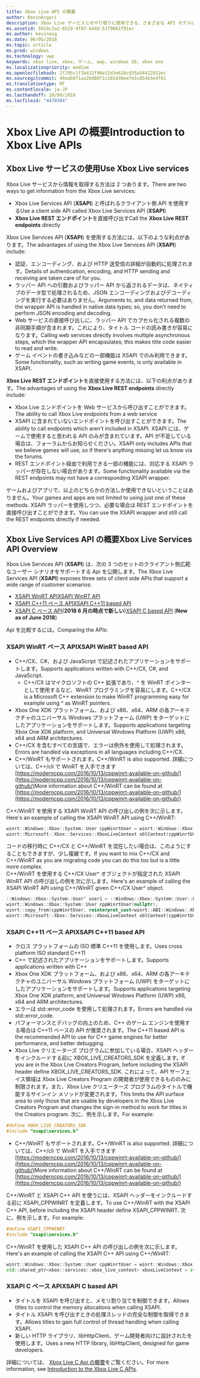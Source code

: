 ```yaml
---
title: Xbox Live API の概要
author: KevinAsgari
description: Xbox Live サービスとのやり取りに使用できる、さまざまな API モデルについて説明します。
ms.assetid: 5918c3a2-6529-4f07-b44d-51f9861f91ec
ms.author: kevinasg
ms.date: 06/05/2018
ms.topic: article
ms.prod: windows
ms.technology: uwp
keywords: xbox live, xbox, ゲーム, uwp, windows 10, xbox one
ms.localizationpriority: medium
ms.openlocfilehash: 1f295c1f1b432f90e12d3e628cd35a54412812ec
ms.sourcegitcommit: 49aab071aa2bd88f1c165438ee7e5c854b3e4f61
ms.translationtype: MT
ms.contentlocale: ja-JP
ms.lasthandoff: 10/09/2018
ms.locfileid: "4470304"
---
```

# <a name="introduction-to-xbox-live-apis"></a><span data-ttu-id="6cf6d-104">Xbox Live API の概要</span><span class="sxs-lookup"><span data-stu-id="6cf6d-104">Introduction to Xbox Live APIs</span></span>

## <a name="use-xbox-live-services"></a><span data-ttu-id="6cf6d-105">Xbox Live サービスの使用</span><span class="sxs-lookup"><span data-stu-id="6cf6d-105">Use Xbox Live services</span></span>

<span data-ttu-id="6cf6d-106">Xbox Live サービスから情報を取得する方法は 2 つあります。</span><span class="sxs-lookup"><span data-stu-id="6cf6d-106">There are two ways to get information from the Xbox Live services:</span></span>

- <span data-ttu-id="6cf6d-107">Xbox Live Services API (**XSAPI**) と呼ばれるクライアント側 API を使用する</span><span class="sxs-lookup"><span data-stu-id="6cf6d-107">Use a client side API called Xbox Live Services API (**XSAPI**)</span></span>
- <span data-ttu-id="6cf6d-108">**Xbox Live REST エンドポイント**を直接呼び出す</span><span class="sxs-lookup"><span data-stu-id="6cf6d-108">Call the **Xbox Live REST endpoints** directly</span></span>

<span data-ttu-id="6cf6d-109">Xbox Live Services API (**XSAPI**) を使用する方法には、以下のような利点があります。</span><span class="sxs-lookup"><span data-stu-id="6cf6d-109">The advantages of using the Xbox Live Services API (**XSAPI**) include:</span></span>

- <span data-ttu-id="6cf6d-110">認証、エンコーディング、および HTTP 送受信の詳細が自動的に処理されます。</span><span class="sxs-lookup"><span data-stu-id="6cf6d-110">Details of authentication, encoding, and HTTP sending and receiving are taken care of for you.</span></span>
- <span data-ttu-id="6cf6d-111">ラッパー API への引数およびラッパー API から返されるデータは、ネイティブのデータ型で処理されるため、JSON エンコーディングおよびデコーディングを実行する必要はありません。</span><span class="sxs-lookup"><span data-stu-id="6cf6d-111">Arguments to, and data returned from, the wrapper API is handled in native data types; so, you don't need to perform JSON encoding and decoding.</span></span>
- <span data-ttu-id="6cf6d-112">Web サービスの直接呼び出しに、ラッパー API でカプセル化される複数の非同期手順が含まれます。これにより、タイトル コードの読み書きが容易になります。</span><span class="sxs-lookup"><span data-stu-id="6cf6d-112">Calling web services directly involves multiple asynchronous steps, which the wrapper API encapsulates; this makes title code easier to read and write.</span></span>
- <span data-ttu-id="6cf6d-113">ゲーム イベントの書き込みなどの一部機能は XSAPI でのみ利用できます。</span><span class="sxs-lookup"><span data-stu-id="6cf6d-113">Some functionality, such as writing game events, is only available in XSAPI.</span></span>

<span data-ttu-id="6cf6d-114">**Xbox Live REST エンドポイント**を直接使用する方法には、以下の利点があります。</span><span class="sxs-lookup"><span data-stu-id="6cf6d-114">The advantages of using the **Xbox Live REST endpoints** directly include:</span></span>

- <span data-ttu-id="6cf6d-115">Xbox Live エンドポイントを Web サービスから呼び出すことができます。</span><span class="sxs-lookup"><span data-stu-id="6cf6d-115">The ability to call Xbox Live endpoints from a web service</span></span>
- <span data-ttu-id="6cf6d-116">XSAPI に含まれていないエンドポイントを呼び出すことができます。</span><span class="sxs-lookup"><span data-stu-id="6cf6d-116">The ability to call endpoints which aren't included in XSAPI.</span></span>  <span data-ttu-id="6cf6d-117">XSAPI には、ゲームで使用すると思われる API のみが含まれています。API が不足している場合は、フォーラムからお知らせください。</span><span class="sxs-lookup"><span data-stu-id="6cf6d-117">XSAPI only includes APIs that we believe games will use, so if there's anything missing let us know via the forums.</span></span>
- <span data-ttu-id="6cf6d-118">REST エンドポイント経由で利用できる一部の機能には、対応する XSAPI ラッパーが存在しない場合があります。</span><span class="sxs-lookup"><span data-stu-id="6cf6d-118">Some functionality available via the REST endpoints may not have a corresponding XSAPI wrapper.</span></span>

<span data-ttu-id="6cf6d-119">ゲームおよびアプリで、以上のどちらかの方法しか使用できないということはありません。</span><span class="sxs-lookup"><span data-stu-id="6cf6d-119">Your games and apps are not limited to using just one of these methods.</span></span> <span data-ttu-id="6cf6d-120">XSAPI ラッパーを使用しつつ、必要な場合は REST エンドポイントを直接呼び出すことができます。</span><span class="sxs-lookup"><span data-stu-id="6cf6d-120">You can use the XSAPI wrapper and still call the REST endpoints directly if needed.</span></span>

## <a name="xbox-live-services-api-overview"></a><span data-ttu-id="6cf6d-121">Xbox Live Services API の概要</span><span class="sxs-lookup"><span data-stu-id="6cf6d-121">Xbox Live Services API Overview</span></span> ##

<span data-ttu-id="6cf6d-122">Xbox Live Services API (**XSAPI**) は、次の 3 つのセットのクライアント側広範なユーザー シナリオをサポートする Api を公開します。</span><span class="sxs-lookup"><span data-stu-id="6cf6d-122">The Xbox Live Services API (**XSAPI**) exposes three sets of client side APIs that support a wide range of customer scenarios:</span></span>

- [<span data-ttu-id="6cf6d-123">XSAPI WinRT API</span><span class="sxs-lookup"><span data-stu-id="6cf6d-123">XSAPI WinRT API</span></span>](#xsapi-winrt-based-api)
- [<span data-ttu-id="6cf6d-124">XSAPI C++11 ベース API</span><span class="sxs-lookup"><span data-stu-id="6cf6d-124">XSAPI C++11 based API</span></span>](#xsapi-c++11-based-api)
- <span data-ttu-id="6cf6d-125">[XSAPI C ベース API](#xsapi-c-based-api)(**2018 6 月の時点で新しい**)</span><span class="sxs-lookup"><span data-stu-id="6cf6d-125">[XSAPI C based API](#xsapi-c-based-api) (**New as of June 2018**)</span></span>

<span data-ttu-id="6cf6d-126">Api を比較するには。</span><span class="sxs-lookup"><span data-stu-id="6cf6d-126">Comparing the APIs:</span></span>

### <a name="xsapi-winrt-based-api"></a><span data-ttu-id="6cf6d-127">XSAPI WinRT ベース API</span><span class="sxs-lookup"><span data-stu-id="6cf6d-127">XSAPI WinRT based API</span></span>

- <span data-ttu-id="6cf6d-128">C++/CX、C#、および JavaScript で記述されたアプリケーションをサポートします。</span><span class="sxs-lookup"><span data-stu-id="6cf6d-128">Supports applications written with C++/CX, C#, and JavaScript.</span></span>
    - <span data-ttu-id="6cf6d-129">C++/CX はマイクロソフトの C++ 拡張であり、^ を WinRT ポインターとして使用するなど、WinRT プログラミングを容易にします。</span><span class="sxs-lookup"><span data-stu-id="6cf6d-129">C++/CX is a Microsoft C++ extension to make WinRT programming easy for example using ^ as WinRT pointers.</span></span>
- <span data-ttu-id="6cf6d-130">Xbox One XDK プラットフォーム、および x86、x64、ARM の各アーキテクチャのユニバーサル Windows プラットフォーム (UWP) をターゲットにしたアプリケーションをサポートします。</span><span class="sxs-lookup"><span data-stu-id="6cf6d-130">Supports applications targeting Xbox One XDK platform, and Universal Windows Platform (UWP) x86, x64 and ARM architectures.</span></span>
- <span data-ttu-id="6cf6d-131">C++/CX を含むすべての言語で、エラーは例外を使用して処理されます。</span><span class="sxs-lookup"><span data-stu-id="6cf6d-131">Errors are handled via exceptions in all languages including C++/CX.</span></span>
- <span data-ttu-id="6cf6d-132">C++/WinRT もサポートされます。</span><span class="sxs-lookup"><span data-stu-id="6cf6d-132">C++/WinRT is also supported.</span></span>  <span data-ttu-id="6cf6d-133">詳細については、C++/cli で WinRT を入手できます[https://moderncpp.com/2016/10/13/cppwinrt-available-on-github/](https://moderncpp.com/2016/10/13/cppwinrt-available-on-github/)</span><span class="sxs-lookup"><span data-stu-id="6cf6d-133">More information about C++/WinRT can be found at [https://moderncpp.com/2016/10/13/cppwinrt-available-on-github/](https://moderncpp.com/2016/10/13/cppwinrt-available-on-github/)</span></span>

<span data-ttu-id="6cf6d-134">C++/WinRT を使用する XSAPI WinRT API の呼び出しの例を次に示します。</span><span class="sxs-lookup"><span data-stu-id="6cf6d-134">Here's an example of calling the XSAPI WinRT API using C++/WinRT:</span></span>

```c++
winrt::Windows::Xbox::System::User cppWinrtUser = winrt::Windows::Xbox::System::User::Users().GetAt(0);
winrt::Microsoft::Xbox::Services::XboxLiveContext xblContext(cppWinrtUser);
```

<span data-ttu-id="6cf6d-135">コードの移行時に C++/CX と C++/WinRT を混在したい場合は、このようにすることもできますが、少し複雑です。</span><span class="sxs-lookup"><span data-stu-id="6cf6d-135">If you want to mix C++/CX and C++/WinRT as you are migrating code you can do this too but is a little more complex.</span></span>  
<span data-ttu-id="6cf6d-136">C++/WinRT を使用する C++/CX User^ オブジェクトが指定された XSAPI WinRT API の呼び出しの例を次に示します。</span><span class="sxs-lookup"><span data-stu-id="6cf6d-136">Here's an example of calling the XSAPI WinRT API using C++/WinRT given C++/CX User^ object.</span></span>

```c++
::Windows::Xbox::System::User^ user1 = ::Windows::Xbox::System::User::Users->GetAt(0);
winrt::Windows::Xbox::System::User cppWinrtUser(nullptr);
winrt::copy_from(cppWinrtUser, reinterpret_cast<winrt::ABI::Windows::Xbox::System::IUser*>(user1));
winrt::Microsoft::Xbox::Services::XboxLiveContext xblContext(cppWinrtUser);
```


### <a name="xsapi-c11-based-api"></a><span data-ttu-id="6cf6d-137">XSAPI C++11 ベース API</span><span class="sxs-lookup"><span data-stu-id="6cf6d-137">XSAPI C++11 based API</span></span>

- <span data-ttu-id="6cf6d-138">クロス プラットフォームの ISO 標準 C++11 を使用します。</span><span class="sxs-lookup"><span data-stu-id="6cf6d-138">Uses cross platform ISO standard C++11</span></span>
- <span data-ttu-id="6cf6d-139">C++ で記述されたアプリケーションをサポートします。</span><span class="sxs-lookup"><span data-stu-id="6cf6d-139">Supports applications written with C++</span></span>
- <span data-ttu-id="6cf6d-140">Xbox One XDK プラットフォーム、および x86、x64、ARM の各アーキテクチャのユニバーサル Windows プラットフォーム (UWP) をターゲットにしたアプリケーションをサポートします。</span><span class="sxs-lookup"><span data-stu-id="6cf6d-140">Supports applications targeting Xbox One XDK platform, and Universal Windows Platform (UWP) x86, x64 and ARM architectures.</span></span>
- <span data-ttu-id="6cf6d-141">エラーは std::error_code を使用して処理されます。</span><span class="sxs-lookup"><span data-stu-id="6cf6d-141">Errors are handled via std::error_code.</span></span>
- <span data-ttu-id="6cf6d-142">パフォーマンスとデバッグの向上のため、C++ のゲーム エンジンを使用する場合は C++11 ベースの API が推奨されます。</span><span class="sxs-lookup"><span data-stu-id="6cf6d-142">The C++11 based API is the recommended API to use for C++ game engines for better performance, and better debugging.</span></span>
- <span data-ttu-id="6cf6d-143">Xbox Live クリエーターズ プログラムに参加している場合、XSAPI ヘッダーをインクルードする前に XBOX_LIVE_CREATORS_SDK を定義します。</span><span class="sxs-lookup"><span data-stu-id="6cf6d-143">If you are in the Xbox Live Creators Program, before including the XSAPI header define XBOX_LIVE_CREATORS_SDK.</span></span> <span data-ttu-id="6cf6d-144">これによって、API サーフェイス領域は Xbox Live Creators Program の開発者が使用できるもののみに制限されます。また、Xbox Live クリエーターズ プログラムのタイトルで機能するサインイン メソッドが変更されます。</span><span class="sxs-lookup"><span data-stu-id="6cf6d-144">This limits the API surface area to only those that are usable by developers in the Xbox Live Creators Program and changes the sign-in method to work for titles in the Creators program.</span></span>  <span data-ttu-id="6cf6d-145">次に、例を示します。</span><span class="sxs-lookup"><span data-stu-id="6cf6d-145">For example:</span></span>

```c++
#define XBOX_LIVE_CREATORS_SDK
#include "xsapi\services.h"
```

- <span data-ttu-id="6cf6d-146">C++/WinRT もサポートされます。</span><span class="sxs-lookup"><span data-stu-id="6cf6d-146">C++/WinRT is also supported.</span></span>  <span data-ttu-id="6cf6d-147">詳細については、C++/cli で WinRT を入手できます[https://moderncpp.com/2016/10/13/cppwinrt-available-on-github/](https://moderncpp.com/2016/10/13/cppwinrt-available-on-github/)</span><span class="sxs-lookup"><span data-stu-id="6cf6d-147">More information about C++/WinRT can be found at [https://moderncpp.com/2016/10/13/cppwinrt-available-on-github/](https://moderncpp.com/2016/10/13/cppwinrt-available-on-github/)</span></span>

<span data-ttu-id="6cf6d-148">C++/WinRT と XSAPI C++ API を使うには、XSAPI ヘッダーをインクルードする前に XSAPI_CPPWINRT を定義します。</span><span class="sxs-lookup"><span data-stu-id="6cf6d-148">To use C++/WinRT with the XSAPI C++ API, before including the XSAPI header define XSAPI_CPPWINRT.</span></span>  <span data-ttu-id="6cf6d-149">次に、例を示します。</span><span class="sxs-lookup"><span data-stu-id="6cf6d-149">For example:</span></span>

```c++
#define XSAPI_CPPWINRT
#include "xsapi\services.h"
```

<span data-ttu-id="6cf6d-150">C++/WinRT を使用した XSAPI C++ API の呼び出しの例を次に示します。</span><span class="sxs-lookup"><span data-stu-id="6cf6d-150">Here's an example of calling the XSAPI C++ API using C++/WinRT:</span></span>

```c++
winrt::Windows::Xbox::System::User cppWinrtUser = winrt::Windows::Xbox::System::User::Users().GetAt(0);
std::shared_ptr<xbox::services::xbox_live_context> xboxLiveContext = std::make_shared<xbox::services::xbox_live_context>(cppWinrtUser);
```

### <a name="xsapi-c-based-api"></a><span data-ttu-id="6cf6d-151">XSAPI C ベース API</span><span class="sxs-lookup"><span data-stu-id="6cf6d-151">XSAPI C based API</span></span>

- <span data-ttu-id="6cf6d-152">タイトルを XSAPI を呼び出すと、メモリ割り当てを制御できます。</span><span class="sxs-lookup"><span data-stu-id="6cf6d-152">Allows titles to control the memory allocations when calling XSAPI.</span></span>
- <span data-ttu-id="6cf6d-153">タイトル XSAPI を呼び出すときの処理スレッドの完全な制御を取得できます。</span><span class="sxs-lookup"><span data-stu-id="6cf6d-153">Allows titles to gain full control of thread handling when calling XSAPI.</span></span>
- <span data-ttu-id="6cf6d-154">新しい HTTP ライブラリ、libHttpClient、ゲーム開発者向けに設計されたを使用します。</span><span class="sxs-lookup"><span data-stu-id="6cf6d-154">Uses a new HTTP library, libHttpClient, designed for game developers.</span></span>

<span data-ttu-id="6cf6d-155">詳細については、 [Xbox Live C Api の概要](xsapi-flat-c.md)をご覧ください。</span><span class="sxs-lookup"><span data-stu-id="6cf6d-155">For more information, see [Introduction to the Xbox Live C APIs](xsapi-flat-c.md).</span></span>

